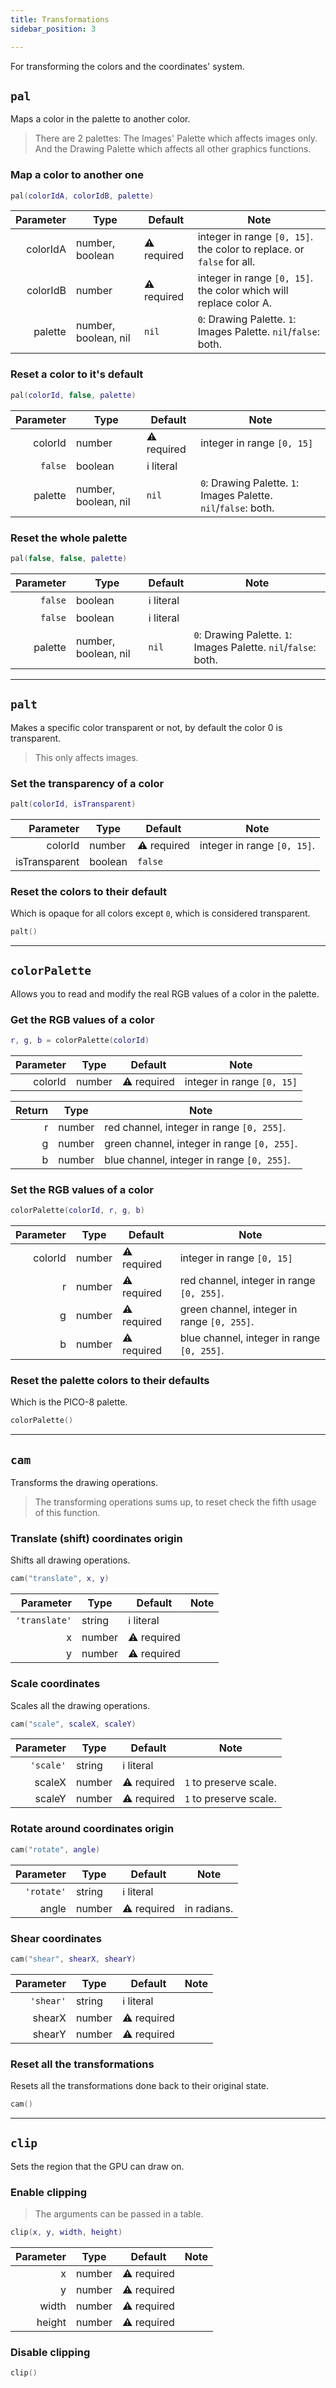 ```yaml
---
title: Transformations
sidebar_position: 3

---
```


For transforming the colors and the coordinates' system.

## `pal`

Maps a color in the palette to another color.

> There are 2 palettes: The Images' Palette which affects images only. And the Drawing Palette which affects all other graphics functions.


### Map a color to another one

```lua
pal(colorIdA, colorIdB, palette)
```

| Parameter | Type                 | Default     | Note                                                                  |
|----------:|----------------------|-------------|-----------------------------------------------------------------------|
|  colorIdA | number, boolean      | ⚠️ required | integer in range `[0, 15]`. the color to replace. or `false` for all. |
|  colorIdB | number               | ⚠️ required | integer in range `[0, 15]`. the color which will replace color A.     |
|   palette | number, boolean, nil | `nil`       | `0`: Drawing Palette. `1`: Images Palette. `nil`/`false`: both.       |

### Reset a color to it's default

```lua
pal(colorId, false, palette)
```

| Parameter | Type                 | Default     | Note                                                            |
|----------:|----------------------|-------------|-----------------------------------------------------------------|
|   colorId | number               | ⚠️ required | integer in range `[0, 15]`                                      |
|   `false` | boolean              | ℹ️ literal  |                                                                 |
|   palette | number, boolean, nil | `nil`       | `0`: Drawing Palette. `1`: Images Palette. `nil`/`false`: both. |

### Reset the whole palette

```lua
pal(false, false, palette)
```

| Parameter | Type                 | Default    | Note                                                            |
|----------:|----------------------|------------|-----------------------------------------------------------------|
|   `false` | boolean              | ℹ️ literal |                                                                 |
|   `false` | boolean              | ℹ️ literal |                                                                 |
|   palette | number, boolean, nil | `nil`      | `0`: Drawing Palette. `1`: Images Palette. `nil`/`false`: both. |

---

## `palt`

Makes a specific color transparent or not, by default the color 0 is transparent.

> This only affects images.

### Set the transparency of a color

```lua
palt(colorId, isTransparent)
```

|     Parameter | Type    | Default     | Note                        |
|--------------:|---------|-------------|-----------------------------|
|       colorId | number  | ⚠️ required | integer in range `[0, 15]`. | 
| isTransparent | boolean | `false`     |                             |

### Reset the colors to their default

Which is opaque for all colors except `0`, which is considered transparent.

```lua
palt()
```

---

## `colorPalette`

Allows you to read and modify the real RGB values of a color in the palette.

### Get the RGB values of a color

```lua
r, g, b = colorPalette(colorId)
```

| Parameter | Type   | Default     | Note                       |
|----------:|--------|-------------|----------------------------|
|   colorId | number | ⚠️ required | integer in range `[0, 15]` |

| Return | Type   | Note                                        |
|-------:|--------|---------------------------------------------|
|      r | number | red channel, integer in range `[0, 255]`.   |
|      g | number | green channel, integer in range `[0, 255]`. |
|      b | number | blue channel, integer in range `[0, 255]`.  |

### Set the RGB values of a color

```lua
colorPalette(colorId, r, g, b)
```

| Parameter | Type   | Default     | Note                                        |
|----------:|--------|-------------|---------------------------------------------|
|   colorId | number | ⚠️ required | integer in range `[0, 15]`                  |
|         r | number | ⚠️ required | red channel, integer in range `[0, 255]`.   |
|         g | number | ⚠️ required | green channel, integer in range `[0, 255]`. |
|         b | number | ⚠️ required | blue channel, integer in range `[0, 255]`.  |

### Reset the palette colors to their defaults

Which is the PICO-8 palette.

```lua
colorPalette()
```

---

## `cam`

Transforms the drawing operations.

> The transforming operations sums up, to reset check the fifth usage of this function.

### Translate (shift) coordinates origin

Shifts all drawing operations.

```lua
cam("translate", x, y)
```

|     Parameter | Type   | Default     | Note |
|--------------:|--------|-------------|------|
| `'translate'` | string | ℹ️ literal  |      |
|             x | number | ⚠️ required |      |
|             y | number | ⚠️ required |      |

### Scale coordinates

Scales all the drawing operations.

```lua
cam("scale", scaleX, scaleY)
```

| Parameter | Type   | Default     | Note                   |
|----------:|--------|-------------|------------------------|
| `'scale'` | string | ℹ️ literal  |                        |
|    scaleX | number | ⚠️ required | `1` to preserve scale. |
|    scaleY | number | ⚠️ required | `1` to preserve scale. |

### Rotate around coordinates origin

```lua
cam("rotate", angle)
```

|  Parameter | Type   | Default     | Note        |
|-----------:|--------|-------------|-------------|
| `'rotate'` | string | ℹ️ literal  |             |
|      angle | number | ⚠️ required | in radians. |

### Shear coordinates

```lua
cam("shear", shearX, shearY)
```

| Parameter | Type   | Default     | Note |
|----------:|--------|-------------|------|
| `'shear'` | string | ℹ️ literal  |      |
|    shearX | number | ⚠️ required |      |
|    shearY | number | ⚠️ required |      |

### Reset all the transformations

Resets all the transformations done back to their original state.

```lua
cam()
```

---

## `clip`

Sets the region that the GPU can draw on.

### Enable clipping

> The arguments can be passed in a table.

```lua
clip(x, y, width, height)
```

| Parameter | Type   | Default     | Note |
|----------:|--------|-------------|------|
|         x | number | ⚠️ required |      |
|         y | number | ⚠️ required |      |
|     width | number | ⚠️ required |      |
|    height | number | ⚠️ required |      |

### Disable clipping

```lua
clip()
```
